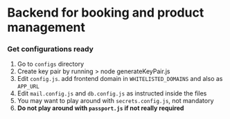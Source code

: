 # Backend for booking and product management

### Get configurations ready
1. Go to `configs` directory
2. Create key pair by running > node generateKeyPair.js
3. Edit `config.js`. add frontend domain in `WHITELISTED_DOMAINS` and also as `APP_URL`
4. Edit `mail.config.js` and `db.config.js` as instructed inside the files
5. You may want to play around with `secrets.config.js`, not mandatory
6. **Do not play around with `passport.js` if not really required**
